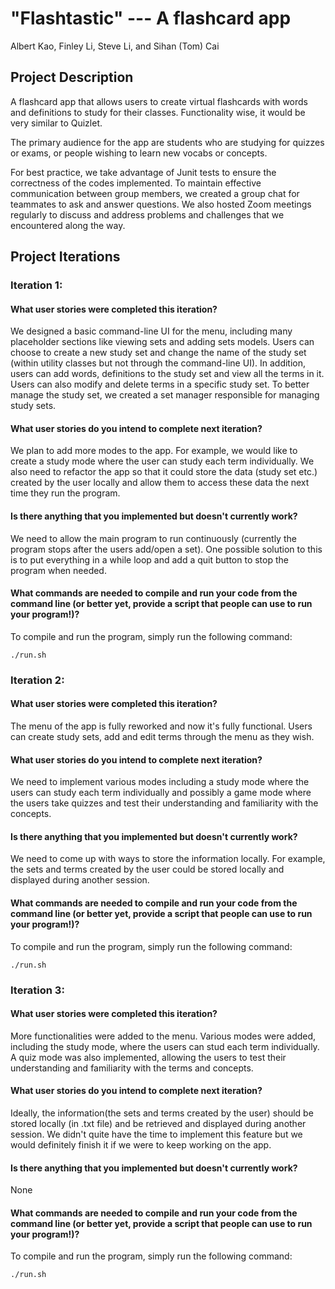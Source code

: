 # "Flashtastic" --- A flashcard app
<!-- Team Member -->
Albert Kao, Finley Li, Steve Li, and Sihan (Tom) Cai


<!-- ABOUT THE PROJECT -->
## Project Description
A flashcard app that allows users to create virtual flashcards with words and definitions to study for their classes. Functionality wise, it would be very similar to Quizlet. 

The primary audience for the app are students who are studying for quizzes or exams, or people wishing to learn new vocabs or concepts. 

For best practice, we take advantage of Junit tests to ensure the correctness of the codes implemented. To maintain effective communication between group members, we created a group chat for teammates to ask and answer questions. We also hosted Zoom meetings regularly to discuss and address problems and challenges that we encountered along the way. 



<!-- Project Iterations -->
## Project Iterations
### Iteration 1:
#### What user stories were completed this iteration?

We designed a basic command-line UI for the menu, including many placeholder sections like viewing sets and adding sets models. Users can choose to create a new study set and change the name of the study set (within utility classes but not through the command-line UI). In addition, users can add words, definitions to the study set and view all the terms in it. Users can also modify and delete terms in a specific study set. To better manage the study set, we created a set manager responsible for managing study sets.

#### What user stories do you intend to complete next iteration?
We plan to add more modes to the app. For example, we would like to create a study mode where the user can study each term individually. We also need to refactor the app so that it could store the data (study set etc.) created by the user locally and allow them to access these data the next time they run the program.  

#### Is there anything that you implemented but doesn't currently work?
We need to allow the main program to run continuously (currently the program stops after the users add/open a set). One possible solution to this is to put everything in a while loop and add a quit button to stop the program when needed.

#### What commands are needed to compile and run your code from the command line (or better yet, provide a script that people can use to run your program!)?
To compile and run the program, simply run the following command: 
```
./run.sh 
``` 


### Iteration 2: 
#### What user stories were completed this iteration?
The menu of the app is fully reworked and now it's fully functional. Users can create study sets, add and edit terms through the menu as they wish.  

#### What user stories do you intend to complete next iteration? 
We need to implement various modes including a study mode where the users can study each term individually and possibly a game mode where the users take quizzes and test their understanding and familiarity with the concepts. 
#### Is there anything that you implemented but doesn't currently work?
We need to come up with ways to store the information locally. For example, the sets and terms created by the user could be stored locally and displayed during another session.

#### What commands are needed to compile and run your code from the command line (or better yet, provide a script that people can use to run your program!)?
To compile and run the program, simply run the following command: 
```
./run.sh 
``` 


### Iteration 3: 
#### What user stories were completed this iteration?
More functionalities were added to the menu. Various modes were added, including the study mode, where the users can stud each term individually. A quiz mode was also implemented, allowing the users to test their understanding and familiarity with the terms and concepts.

#### What user stories do you intend to complete next iteration? 
Ideally, the information(the sets and terms created by the user) should be stored locally (in .txt file) and be retrieved and displayed during another session. We didn't quite have the time to implement this feature but we would definitely finish it if we were to keep working on the app. 

#### Is there anything that you implemented but doesn't currently work?
None

#### What commands are needed to compile and run your code from the command line (or better yet, provide a script that people can use to run your program!)?
To compile and run the program, simply run the following command: 
```
./run.sh 
``` 








